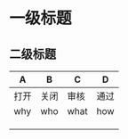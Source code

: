 # 一级标题


## 二级标题
| A   | B   | C    | D   |
| --- | --- | ---- | --- |
| 打开  | 关闭  | 审核   | 通过  |
| why | who | what | how |
|     |     |      |     |
|     |     |      |     |
|     |     |      |     |
